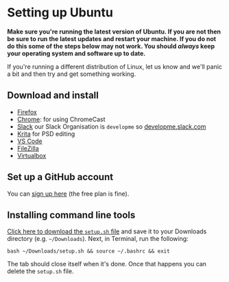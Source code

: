 # Setting up Ubuntu

**Make sure you're running the latest version of Ubuntu. If you are not then be sure to run the latest updates and restart your machine. If you do not do this some of the steps below may not work. You should *always* keep your operating system and software up to date.**

If you're running a different distribution of Linux, let us know and we'll panic a bit and then try and get something working.

## Download and install

- [Firefox](https://www.mozilla.org/firefox)
- [Chrome](https://www.google.co.uk/chrome/browser/desktop/index.html): for using ChromeCast
- [Slack](https://slack.com/) our Slack Organisation is `developme` so [developme.slack.com](https://developme.slack.com/)
- [Krita](https://krita.org/en/) for PSD editing
- [VS Code](https://code.visualstudio.com)
- [FileZilla](https://filezilla-project.org/download.php?show_all=1)
- [Virtualbox](https://www.virtualbox.org/)

## Set up a GitHub account

You can [sign up here](https://github.com/join) (the free plan is fine).

## Installing command line tools

[Click here to download the `setup.sh` file](https://cdn.rawgit.com/develop-me/setup/fe5f184c71aae72d1d06182bdf1d2aa12e346168/linux/setup.sh) and save it to your Downloads directory (e.g. `~/Downloads`). Next, in Terminal, run the following:

```
bash ~/Downloads/setup.sh && source ~/.bashrc && exit
```

The tab should close itself when it's done. Once that happens you can delete the `setup.sh` file.
